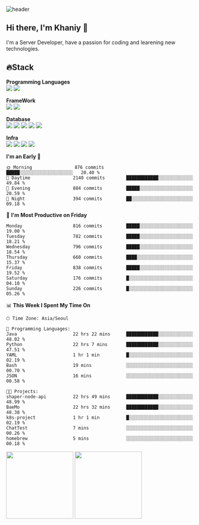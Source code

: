![header](https://capsule-render.vercel.app/api?type=soft&text=Welcome!&color=auto&height=200&section=header&fontSize=70)

## Hi there, I'm Khaniy 👋
I'm a Server Developer, have a passion for coding and learening new technologies.
<!-- <br> 📫 Email : kangh1596@gmail.com 
<br> 📝 Blog  : khan03.tistory.com/
<br> <img src="https://img.shields.io/badge/Email-222222?style=for-the-badge&logo=Gmail&logoColor=white">
<br> <img src="https://img.shields.io/badge/Blog -222222?style=for-the-badge&logo=Tistory&logoColor=white">
[hank0302's Blog](https://khan03.tistory.com/)
-->
## 🔥Stack 

**Programming Languages** <br>
 <img src="https://img.shields.io/badge/JAVA-E6522C?style=for-the-badge&logo=Java&logoColor=white">
 <img src="https://img.shields.io/badge/Python-3776AB?style=for-the-badge&logo=python&logoColor=white">

**FrameWork** <br>
<img src="https://img.shields.io/badge/SpringBoot-6DB33F?style=for-the-badge&logo=SpringBoot&logoColor=white">
<img src="https://img.shields.io/badge/FastAPI-009688?style=for-the-badge&logo=FastAPI&logoColor=white">

**Database** <br>
<img src="https://img.shields.io/badge/MySQL-4479A1?style=for-the-badge&logo=MySQL&logoColor=white">
<img src="https://img.shields.io/badge/MariaDB-003545?style=for-the-badge&logo=MariaDB&logoColor=white">
<img src="https://img.shields.io/badge/MongoDB-47A248?style=for-the-badge&logo=MongoDB&logoColor=white">
<img src="https://img.shields.io/badge/Redis-DC382D?style=for-the-badge&logo=Redis&logoColor=white">
<img src="https://img.shields.io/badge/PostgreSQL-4169E1?style=for-the-badge&logo=PostgreSQL&logoColor=white">

**Infra** <br>
<img src="https://img.shields.io/badge/Docker-2496ED?style=for-the-badge&logo=Docker&logoColor=white">
<img src="https://img.shields.io/badge/Kubernetes-326CE5?style=for-the-badge&logo=Kubernetes&logoColor=white">
<img src="https://img.shields.io/badge/Prometheus-E6522C?style=for-the-badge&logo=prometheus&logoColor=white">
<img src="https://img.shields.io/badge/Grafana-F46800?style=for-the-badge&logo=grafana&logoColor=white">

<!--START_SECTION:waka-->
**I'm an Early 🐤** 

```text
🌞 Morning                876 commits         █████░░░░░░░░░░░░░░░░░░░░   20.40 % 
🌆 Daytime                2140 commits        ████████████░░░░░░░░░░░░░   49.84 % 
🌃 Evening                884 commits         █████░░░░░░░░░░░░░░░░░░░░   20.59 % 
🌙 Night                  394 commits         ██░░░░░░░░░░░░░░░░░░░░░░░   09.18 % 
```
📅 **I'm Most Productive on Friday** 

```text
Monday                   816 commits         █████░░░░░░░░░░░░░░░░░░░░   19.00 % 
Tuesday                  782 commits         █████░░░░░░░░░░░░░░░░░░░░   18.21 % 
Wednesday                796 commits         █████░░░░░░░░░░░░░░░░░░░░   18.54 % 
Thursday                 660 commits         ████░░░░░░░░░░░░░░░░░░░░░   15.37 % 
Friday                   838 commits         █████░░░░░░░░░░░░░░░░░░░░   19.52 % 
Saturday                 176 commits         █░░░░░░░░░░░░░░░░░░░░░░░░   04.10 % 
Sunday                   226 commits         █░░░░░░░░░░░░░░░░░░░░░░░░   05.26 % 
```


📊 **This Week I Spent My Time On** 

```text
🕑︎ Time Zone: Asia/Seoul

💬 Programming Languages: 
Java                     22 hrs 22 mins      ████████████░░░░░░░░░░░░░   48.02 % 
Python                   22 hrs 7 mins       ████████████░░░░░░░░░░░░░   47.51 % 
YAML                     1 hr 1 min          █░░░░░░░░░░░░░░░░░░░░░░░░   02.19 % 
Bash                     19 mins             ░░░░░░░░░░░░░░░░░░░░░░░░░   00.70 % 
JSON                     16 mins             ░░░░░░░░░░░░░░░░░░░░░░░░░   00.58 % 

🐱‍💻 Projects: 
shaper-node-api          22 hrs 49 mins      ████████████░░░░░░░░░░░░░   48.99 % 
BaeMo                    22 hrs 32 mins      ████████████░░░░░░░░░░░░░   48.38 % 
k8s-project              1 hr 1 min          █░░░░░░░░░░░░░░░░░░░░░░░░   02.19 % 
ChatTest                 7 mins              ░░░░░░░░░░░░░░░░░░░░░░░░░   00.26 % 
homebrew                 5 mins              ░░░░░░░░░░░░░░░░░░░░░░░░░   00.18 % 
```


<!--END_SECTION:waka-->
<p>
  <img height="180em" src="https://github-readme-stats-khaniys-projects.vercel.app/api?username=khaniy&show_icons=true&include_all_commits=true&theme=dracula">
  <img height="180em" src="https://github-readme-stats-khaniys-projects.vercel.app/api/top-langs?username=khaniy&layout=compact&theme=dracula">
</p>

